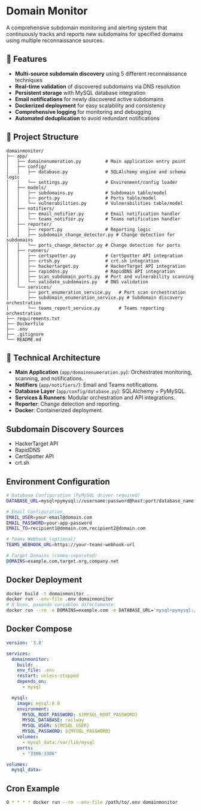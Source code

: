 # Domain Monitor

A comprehensive subdomain monitoring and alerting system that continuously tracks and reports new subdomains for specified domains using multiple reconnaissance sources.

## 🚀 Features

- **Multi-source subdomain discovery** using 5 different reconnaissance techniques
- **Real-time validation** of discovered subdomains via DNS resolution
- **Persistent storage** with MySQL database integration
- **Email notifications** for newly discovered active subdomains
- **Dockerized deployment** for easy scalability and consistency
- **Comprehensive logging** for monitoring and debugging
- **Automated deduplication** to avoid redundant notifications

## 📁 Project Structure

```
domainmonitor/
├── app/
│   ├── domainenumeration.py         # Main application entry point
│   ├── config/
│   │   ├── database.py              # SQLAlchemy engine and schema logic
│   │   └── settings.py              # Environment/config loader
│   ├── models/
│   │   ├── subdomains.py            # Subdomain table/model
│   │   ├── ports.py                 # Ports table/model
│   │   └── vulnerabilities.py       # Vulnerabilities table/model
│   ├── notifiers/
│   │   ├── email_notifier.py        # Email notification handler
│   │   └── teams_notifier.py        # Teams notification handler
│   ├── reporter/
│   │   ├── report.py                # Reporting logic
│   │   ├── subdomain_change_detector.py # Change detection for subdomains
│   │   └── ports_change_detector.py # Change detection for ports
│   ├── runners/
│   │   ├── certspotter.py           # CertSpotter API integration
│   │   ├── crtsh.py                 # crt.sh integration
│   │   ├── hackertarget.py          # HackerTarget API integration
│   │   ├── rapiddns.py              # RapidDNS API integration
│   │   ├── scan_subdomain_ports.py  # Port and vulnerability scanning
│   │   └── validate_subdomains.py   # DNS validation
│   └── services/
│       ├── port_enumeration_service.py   # Port scan orchestration
│       ├── subdomain_enumeration_service.py # Subdomain discovery orchestration
│       └── teams_report_service.py       # Teams reporting orchestration
├── requirements.txt
├── Dockerfile
├── .env
├── .gitignore
└── README.md
```

## 🔧 Technical Architecture

- **Main Application** (`app/domainenumeration.py`): Orchestrates monitoring, scanning, and notifications.
- **Notifiers** (`app/notifiers/`): Email and Teams notifications.
- **Database Layer** (`app/config/database.py`): SQLAlchemy + PyMySQL.
- **Services & Runners**: Modular orchestration and API integrations.
- **Reporter**: Change detection and reporting.
- **Docker**: Containerized deployment.

## Subdomain Discovery Sources

- HackerTarget API
- RapidDNS
- CertSpotter API
- crt.sh

## Environment Configuration

```bash
# Database Configuration (PyMySQL driver required)
DATABASE_URL=mysql+pymysql://username:password@host:port/database_name

# Email Configuration
EMAIL_USER=your-email@domain.com
EMAIL_PASSWORD=your-app-password
EMAIL_TO=recipient1@domain.com,recipient2@domain.com

# Teams Webhook (optional)
TEAMS_WEBHOOK_URL=https://your-teams-webhook-url

# Target Domains (comma-separated)
DOMAINS=example.com,target.org,company.net
```

## Docker Deployment

```bash
docker build -t domainmonitor .
docker run --env-file .env domainmonitor
# O bien, pasando variables directamente:
docker run --rm -e DOMAINS=example.com -e DATABASE_URL='mysql+pymysql://username:password@host:port/database_name' domainmonitor
```

## Docker Compose

```yaml
version: '3.8'

services:
  domainmonitor:
    build: .
    env_file: .env
    restart: unless-stopped
    depends_on:
      - mysql

  mysql:
    image: mysql:8.0
    environment:
      MYSQL_ROOT_PASSWORD: ${MYSQL_ROOT_PASSWORD}
      MYSQL_DATABASE: railway
      MYSQL_USER: ${MYSQL_USER}
      MYSQL_PASSWORD: ${MYSQL_PASSWORD}
    volumes:
      - mysql_data:/var/lib/mysql
    ports:
      - "3306:3306"

volumes:
  mysql_data:
```

## Cron Example

```bash
0 * * * * docker run --rm --env-file /path/to/.env domainmonitor
```
